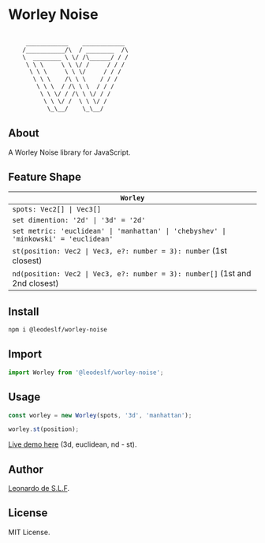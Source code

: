 # Worley Noise

```txt

     ____________    ____________ 
    /___________/\  / ________  /\
    \  ________ \ \/ /\______/ / /
     \ \ \     \ \ \/ /     / / /
      \ \ \     \ \ \/     / / /
       \ \ \    /\ \ \    / / /
        \ \ \  / /\ \ \  / / /
         \ \ \/ / /\ \ \/ / /
          \ \ \/ /  \ \ \/ /
           \_\__/    \_\__/

```

## About

A Worley Noise library for JavaScript.

## Feature Shape

|`Worley`
|---
|`spots: Vec2[] \| Vec3[]`
|`set dimention: '2d' \| '3d' = '2d'`
|`set metric: 'euclidean' \| 'manhattan' \| 'chebyshev' \| 'minkowski' = 'euclidean'`
|`st(position: Vec2 \| Vec3, e?: number = 3): number` (1st closest)
|`nd(position: Vec2 \| Vec3, e?: number = 3): number[]` (1st and 2nd closest)

## Install

```bash
npm i @leodeslf/worley-noise
```

## Import

```javascript
import Worley from '@leodeslf/worley-noise';
```

## Usage

```javascript
const worley = new Worley(spots, '3d', 'manhattan');

worley.st(position);
```

[Live demo here](https://leodeslf.github.io/worley-noise/ "GitHub Pages") (3d, euclidean, nd - st).

## Author

[Leonardo de S.L.F](https://github.com/leodeslf "GitHub profile").

## License

MIT License.
